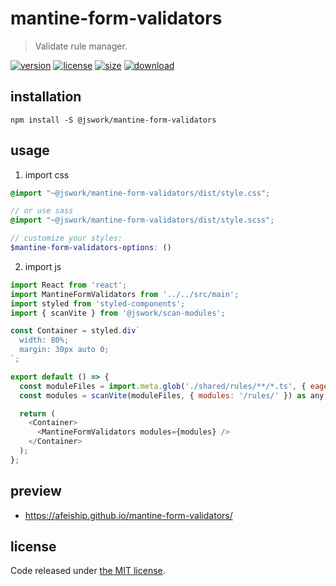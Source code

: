 # mantine-form-validators
> Validate rule manager.

[![version][version-image]][version-url]
[![license][license-image]][license-url]
[![size][size-image]][size-url]
[![download][download-image]][download-url]

## installation
```shell
npm install -S @jswork/mantine-form-validators
```

## usage
1. import css
  ```scss
  @import "~@jswork/mantine-form-validators/dist/style.css";

  // or use sass
  @import "~@jswork/mantine-form-validators/dist/style.scss";

  // customize your styles:
  $mantine-form-validators-options: ()
  ```
2. import js
  ```js
  import React from 'react';
  import MantineFormValidators from '../../src/main';
  import styled from 'styled-components';
  import { scanVite } from '@jswork/scan-modules';

  const Container = styled.div`
    width: 80%;
    margin: 30px auto 0;
  `;

  export default () => {
    const moduleFiles = import.meta.glob('./shared/rules/**/*.ts', { eager: true });
    const modules = scanVite(moduleFiles, { modules: '/rules/' }) as any;

    return (
      <Container>
        <MantineFormValidators modules={modules} />
      </Container>
    );
  };

  ```

## preview
- https://afeiship.github.io/mantine-form-validators/

## license
Code released under [the MIT license](https://github.com/afeiship/mantine-form-validators/blob/master/LICENSE.txt).

[version-image]: https://img.shields.io/npm/v/@jswork/mantine-form-validators
[version-url]: https://npmjs.org/package/@jswork/mantine-form-validators

[license-image]: https://img.shields.io/npm/l/@jswork/mantine-form-validators
[license-url]: https://github.com/afeiship/mantine-form-validators/blob/master/LICENSE.txt

[size-image]: https://img.shields.io/bundlephobia/minzip/@jswork/mantine-form-validators
[size-url]: https://github.com/afeiship/mantine-form-validators/blob/master/dist/mantine-form-validators.min.js

[download-image]: https://img.shields.io/npm/dm/@jswork/mantine-form-validators
[download-url]: https://www.npmjs.com/package/@jswork/mantine-form-validators

